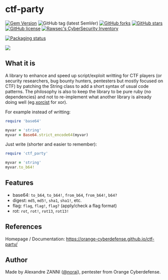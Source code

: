 # ctf-party

[![Gem Version](https://badge.fury.io/rb/ctf-party.svg)](https://badge.fury.io/rb/ctf-party)
![GitHub tag (latest SemVer)](https://img.shields.io/github/tag/Orange-Cyberdefense/ctf-party)
[![GitHub forks](https://img.shields.io/github/forks/Orange-Cyberdefense/ctf-party)](https://github.com/Orange-Cyberdefense/ctf-party/network)
[![GitHub stars](https://img.shields.io/github/stars/Orange-Cyberdefense/ctf-party)](https://github.com/Orange-Cyberdefense/ctf-party/stargazers)
[![GitHub license](https://img.shields.io/github/license/Orange-Cyberdefense/ctf-party)](https://github.com/Orange-Cyberdefense/ctf-party/blob/master/LICENSE.txt)
[![Rawsec's CyberSecurity Inventory](https://inventory.rawsec.ml/img/badges/Rawsec-inventoried-FF5050_flat.svg)](https://inventory.rawsec.ml/tools.html#ctf-party)

[![Packaging status](https://repology.org/badge/vertical-allrepos/ctf-party.svg)](https://repology.org/project/ctf-party/versions)

![](https://orange-cyberdefense.github.io/ctf-party/_media/logo.png)


## What it is

A library to enhance and speed up script/exploit writting for CTF players (or
security researchers, bug bounty hunters, pentesters but mostly focused on CTF)
by patching the String class to add a short syntax of usual code patterns.
The philosophy is also to keep the library to be pure ruby (no dependencies)
and not to re-implement what another library is already doing well
(eg.[xorcist] for xor).

[xorcist]:https://github.com/fny/xorcist

For example instead of writting:

```ruby
require 'base64'

myvar = 'string'
myvar = Base64.strict_encode64(myvar)
```

Just write (shorter and easier to remember):

```ruby
require 'ctf_party'

myvar = 'string'
myvar.to_b64!
```

## Features

- base64: `to_b64`, `to_b64!`, `from_b64`, `from_b64!`, `b64?`
- digest: `md5`, `md5!`, `sha1`, `sha1!`, etc.
- flag: `flag`, `flag!`, `flag?` (apply/check a flag format)
- rot: `rot`, `rot!`, `rot13`, `rot13!`

## References

Homepage / Documentation: https://orange-cyberdefense.github.io/ctf-party/

## Author

Made by Alexandre ZANNI ([@noraj](https://github.com/noraj)), pentester from Orange Cyberdefense.
